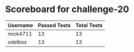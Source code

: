 # Scoreboard for challenge-20
| Username   | Passed Tests | Total Tests |
|------------|--------------|-------------|
| mick4711 | 13 | 13 |
| odelbos | 13 | 13 |
